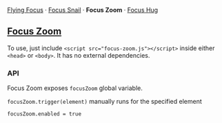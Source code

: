 [Flying Focus](//github.com/NV/flying-focus/)
 · [Focus Snail](//github.com/NV/focus-snail/)
 · **Focus Zoom**
 · [Focus Hug](//github.com/NV/focus-hug/)

## [Focus Zoom](http://nv.github.io/focus-zoom/focus-zoom.js)

To use, just include `<script src="focus-zoom.js"></script>` inside either `<head>` or `<body>`.
It has no external dependencies.

### API

Focus Zoom exposes `focusZoom` global variable.

`focusZoom.trigger(element)` manually runs for the specified element

`focusZoom.enabled = true`
